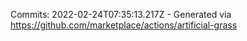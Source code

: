 Commits: 2022-02-24T07:35:13.217Z - Generated via https://github.com/marketplace/actions/artificial-grass
<br>
